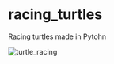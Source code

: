 # racing_turtles
Racing turtles made in Pytohn

![turtle_racing](https://user-images.githubusercontent.com/36127590/126554260-41d1cf14-6913-4398-a9ea-a06834b4c849.gif)
